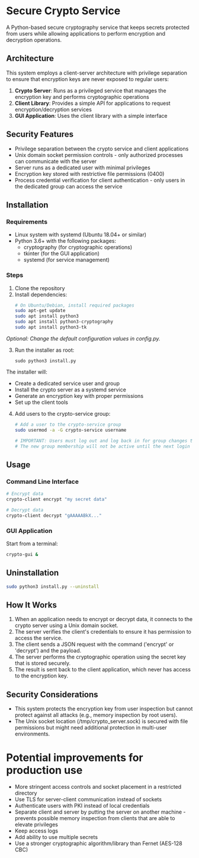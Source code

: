 # Secure Crypto Service

A Python-based secure cryptography service that keeps secrets protected from users while allowing applications to perform encryption and decryption operations.

## Architecture

This system employs a client-server architecture with privilege separation to ensure that encryption keys are never exposed to regular users:

1. **Crypto Server**: Runs as a privileged service that manages the encryption key and performs cryptographic operations
2. **Client Library**: Provides a simple API for applications to request encryption/decryption services
3. **GUI Application**: Uses the client library with a simple interface

## Security Features

- Privilege separation between the crypto service and client applications
- Unix domain socket permission controls - only authorized processes can communicate with the server
- Server runs as a dedicated user with minimal privileges
- Encryption key stored with restrictive file permissions (0400)
- Process credential verification for client authentication - only users in the dedicated group can access the service

## Installation

### Requirements

- Linux system with systemd (Ubuntu 18.04+ or similar)
- Python 3.6+ with the following packages:
  - cryptography (for cryptographic operations)
  - tkinter (for the GUI application)
  - systemd (for service management)

### Steps

1. Clone the repository
2. Install dependencies:
   ```bash
   # On Ubuntu/Debian, install required packages
   sudo apt-get update
   sudo apt install python3
   sudo apt install python3-cryptography
   sudo apt install python3-tk
   ```

*Optional: Change the default configuration values in config.py.*

3. Run the installer as root:
   ```
   sudo python3 install.py
   ```

The installer will:
- Create a dedicated service user and group
- Install the crypto server as a systemd service
- Generate an encryption key with proper permissions
- Set up the client tools

4. Add users to the crypto-service group:
   ```bash
   # Add a user to the crypto-service group
   sudo usermod -a -G crypto-service username
   
   # IMPORTANT: Users must log out and log back in for group changes to take effect
   # The new group membership will not be active until the next login
   ```

## Usage

### Command Line Interface

```bash
# Encrypt data
crypto-client encrypt "my secret data"

# Decrypt data
crypto-client decrypt "gAAAAABkX..."
```

### GUI Application
Start from a terminal:
```bash
crypto-gui &
```

## Uninstallation

```bash
sudo python3 install.py --uninstall
```

## How It Works

1. When an application needs to encrypt or decrypt data, it connects to the crypto server using a Unix domain socket.
2. The server verifies the client's credentials to ensure it has permission to access the service.
3. The client sends a JSON request with the command ('encrypt' or 'decrypt') and the payload.
4. The server performs the cryptographic operation using the secret key that is stored securely.
5. The result is sent back to the client application, which never has access to the encryption key.

## Security Considerations

- This system protects the encryption key from user inspection but cannot protect against all attacks (e.g., memory inspection by root users).
- The Unix socket location (/tmp/crypto_server.sock) is secured with file permissions but might need additional protection in multi-user environments.

# Potential improvements for production use
- More stringent access controls and socket placement in a restricted directory
- Use TLS for server-client communication instead of sockets
- Authenticate users with PKI instead of local credentials
- Separate client and server by putting the server on another machine - prevents possible memory inspection from clients that are able to elevate privileges
- Keep access logs
- Add ability to use multiple secrets
- Use a stronger cryptographic algorithm/library than Fernet (AES-128 CBC)
